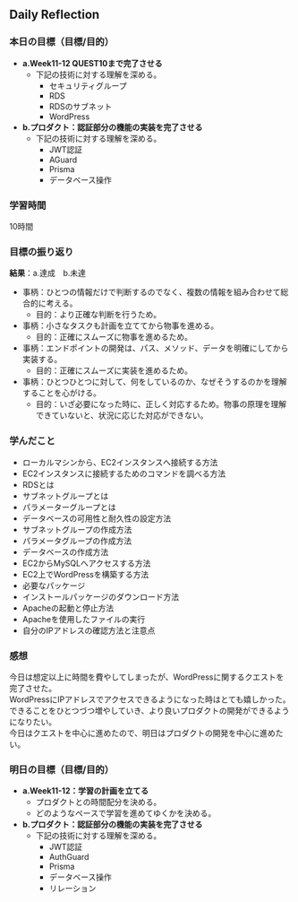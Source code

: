 ## Daily Reflection

### 本日の目標（目標/目的）
- **a.Week11-12 QUEST10まで完了させる**  
  - 下記の技術に対する理解を深める。
    - セキュリティグループ
    - RDS
    - RDSのサブネット
    - WordPress
- **b.プロダクト：認証部分の機能の実装を完了させる**  
  - 下記の技術に対する理解を深める。
    - JWT認証
    - AGuard
    - Prisma
    - データベース操作

### 学習時間
10時間

### 目標の振り返り
**結果**：a.達成　b.未達

- 事柄：ひとつの情報だけで判断するのでなく、複数の情報を組み合わせて総合的に考える。
  - 目的：より正確な判断を行うため。
- 事柄：小さなタスクも計画を立ててから物事を進める。
  - 目的：正確にスムーズに物事を進めるため。
- 事柄：エンドポイントの開発は、パス、メソッド、データを明確にしてから実装する。
  - 目的：正確にスムーズに実装を進めるため。
- 事柄：ひとつひとつに対して、何をしているのか、なぜそうするのかを理解することを心がける。
  - 目的：いざ必要になった時に、正しく対応するため。物事の原理を理解できていないと、状況に応じた対応ができない。

### 学んだこと
- ローカルマシンから、EC2インスタンスへ接続する方法
- EC2インスタンスに接続するためのコマンドを調べる方法
- RDSとは
- サブネットグループとは
- パラメーターグループとは
- データベースの可用性と耐久性の設定方法
- サブネットグループの作成方法
- パラメータグループの作成方法
- データベースの作成方法
- EC2からMySQLへアクセスする方法
- EC2上でWordPressを構築する方法
- 必要なパッケージ
- インストールパッケージのダウンロード方法
- Apacheの起動と停止方法
- Apacheを使用したファイルの実行
- 自分のIPアドレスの確認方法と注意点

### 感想
今日は想定以上に時間を費やしてしまったが、WordPressに関するクエストを完了させた。  
WordPressにIPアドレスでアクセスできるようになった時はとても嬉しかった。  
できることをひとつづつ増やしていき、より良いプロダクトの開発ができるようになりたい。  
今日はクエストを中心に進めたので、明日はプロダクトの開発を中心に進めたい。  

### 明日の目標（目標/目的）
- **a.Week11-12：学習の計画を立てる**  
  - プロダクトとの時間配分を決める。
  - どのようなペースで学習を進めてゆくかを決める。
- **b.プロダクト：認証部分の機能の実装を完了させる**  
  - 下記の技術に対する理解を深める。
    - JWT認証
    - AuthGuard
    - Prisma
    - データベース操作
    - リレーション
